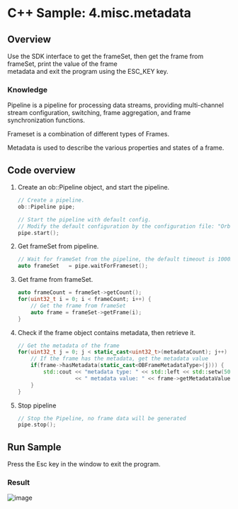 # C++ Sample: 4.misc.metadata

## Overview

Use the SDK interface to get the frameSet, then get the frame from frameSet, print the value of the frame metadata and exit the program using the ESC_KEY key.

### Knowledge

Pipeline is a pipeline for processing data streams, providing multi-channel stream configuration, switching, frame aggregation, and frame synchronization functions.

Frameset is a combination of different types of Frames.

Metadata is used to describe the various properties and states of a frame.

## Code overview

1. Create an ob::Pipeline object, and start the pipeline.

    ```cpp
    // Create a pipeline.
    ob::Pipeline pipe;

    // Start the pipeline with default config.
    // Modify the default configuration by the configuration file: "OrbbecSDKConfig.xml"
    pipe.start();
    ```

2. Get frameSet from pipeline.

    ```cpp
    // Wait for frameSet from the pipeline, the default timeout is 1000ms.
    auto frameSet   = pipe.waitForFrameset();
    ```

3. Get frame from frameSet.

    ```cpp
    auto frameCount = frameSet->getCount();
    for(uint32_t i = 0; i < frameCount; i++) {
        // Get the frame from frameSet
        auto frame = frameSet->getFrame(i);
    }
   ```

4. Check if the frame object contains metadata, then retrieve it.

    ```cpp
    // Get the metadata of the frame
    for(uint32_t j = 0; j < static_cast<uint32_t>(metadataCount); j++) {
        // If the frame has the metadata, get the metadata value
        if(frame->hasMetadata(static_cast<OBFrameMetadataType>(j))) {
            std::cout << "metadata type: " << std::left << std::setw(50) << metadataTypeMap[j]
                      << " metadata value: " << frame->getMetadataValue(static_cast<OBFrameMetadataType>(j)) << std::endl;
        }
    }
    ```

6. Stop pipeline

    ```cpp
    // Stop the Pipeline, no frame data will be generated
    pipe.stop();
    ```

## Run Sample

Press the Esc key in the window to exit the program.

### Result

![image](../../docs/resource/metadata.jpg)
